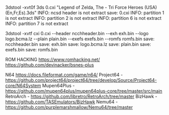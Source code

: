 ﻿3dstool -xvt0f 3ds 0.cxi "Legend of Zelda, The - Tri Force Heroes (USA) (En,Fr,Es).3ds"
INFO: ncsd header is not extract
save: 0.cxi
INFO: partition 1 is not extract
INFO: partition 2 is not extract
INFO: partition 6 is not extract
INFO: partition 7 is not extract

3dstool -xvtf cxi 0.cxi --header ncchheader.bin --exh exh.bin --logo logo.bcma.lz --plain plain.bin --exefs exefs.bin --romfs romfs.bin
save: ncchheader.bin
save: exh.bin
save: logo.bcma.lz
save: plain.bin
save: exefs.bin
save: romfs.bin




ROM HACKING
https://www.romhacking.net/
https://github.com/devinacker/bsnes-plus


N64
https://docs.fileformat.com/game/n64/
Project64 - https://github.com/project64/project64/tree/develop/Source/Project64-core/N64System
Mupen64Plus - https://github.com/mupen64plus/mupen64plus-core/tree/master/src/main
RetroArch - https://github.com/libretro/RetroArch/tree/master
BizHawk - https://github.com/TASEmulators/BizHawk
Nemu64 - https://github.com/purplemarshmallow/Nemu64/tree/master